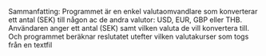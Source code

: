 Sammanfatting:
Programmet är en enkel valutaomvandlare som konverterar ett antal (SEK) till någon ac de andra valutor: USD, EUR, GBP eller THB. Användaren anger ett antal (SEK) samt vilken valuta de vill konvertera till. Och programmet beräknar reslutatet utefter vilken valutakurser som togs från en textfil


